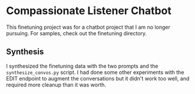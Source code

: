 # Compassionate Listener Chatbot

This finetuning project was for a chatbot project that I am no longer pursuing. For samples, check out the finetuning directory.

## Synthesis

I synthesized the finetuning data with the two prompts and the `synthesize_convos.py` script. I had done some other experiments with the EDIT endpoint to augment the conversations but it didn't work too well, and required more cleanup than it was worth. 


